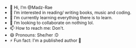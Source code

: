 - 👋 Hi, I’m @Madz-Rae
- 👀 I’m interested in reading/ writing books, music and coding.
- 🌱 I’m currently learning everything there is to learn.
- 💞️ I’m looking to collaborate on nothing lol.
- 📫 How to reach me: Don't.
- 😄 Pronouns: She/her :D
- ⚡ Fun fact: I'm a published author 🤫

<!---
Madz-Rae :D is a ✨ special ✨ repository because its `README.md` (this file) appears on your GitHub profile.
You can click the Preview link to take a look at your changes.
--->
